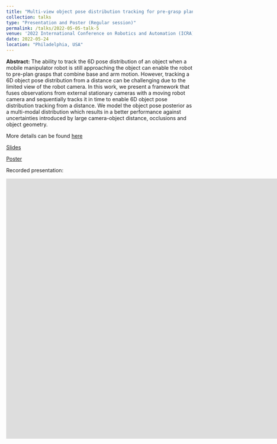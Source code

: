 ```yaml
---
title: "Multi-view object pose distribution tracking for pre-grasp planning on mobile robots"
collection: talks
type: "Presentation and Poster (Regular session)"
permalink: /talks/2022-05-05-talk-5
venue: '2022 International Conference on Robotics and Automation (ICRA)'
date: 2022-05-24
location: "Philadelphia, USA"
---
```


<b>Abstract:</b>
The ability to track the 6D pose distribution of an object when a mobile manipulator robot is still approaching the object can enable the robot to pre-plan grasps that combine base and arm motion. However, tracking a 6D object pose distribution from a distance can be challenging due to the limited view of the robot camera. In this work, we present a framework that fuses observations from external stationary cameras with a moving robot camera and sequentially tracks it in time to enable 6D object pose distribution tracking from a distance. We model the object pose posterior as a multi-modal distribution which results in a better performance against uncertainties introduced by large camera-object distance, occlusions and object geometry.

More details can be found [here](/publication/2022-03-01-icra2022) 

[Slides](/files/icra2022-ppt.pdf)

[Poster](/files/icra2022-poster.pdf)

Recorded presentation:

<iframe width="1658" height="703" src="https://www.youtube.com/embed/uRHkKGFxzLM" title="YouTube video player" frameborder="0" allow="accelerometer; autoplay; clipboard-write; encrypted-media; gyroscope; picture-in-picture" allowfullscreen></iframe>

